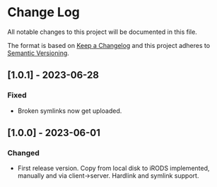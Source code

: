 # Change Log
All notable changes to this project will be documented in this file.

The format is based on [Keep a Changelog](http://keepachangelog.com/) and this
project adheres to [Semantic Versioning](http://semver.org/).


## [1.0.1] - 2023-06-28
### Fixed
- Broken symlinks now get uploaded.


## [1.0.0] - 2023-06-01
### Changed
- First release version. Copy from local disk to iRODS implemented, manually
  and via client->server. Hardlink and symlink support.
